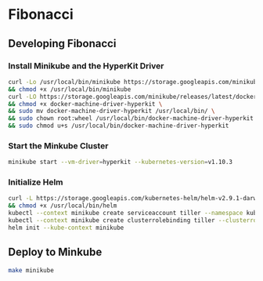 # Fibonacci

## Developing Fibonacci

### Install Minikube and the HyperKit Driver

```bash
curl -Lo /usr/local/bin/minikube https://storage.googleapis.com/minikube/releases/latest/minikube-darwin-amd64 \
&& chmod +x /usr/local/bin/minikube
curl -LO https://storage.googleapis.com/minikube/releases/latest/docker-machine-driver-hyperkit \
&& chmod +x docker-machine-driver-hyperkit \
&& sudo mv docker-machine-driver-hyperkit /usr/local/bin/ \
&& sudo chown root:wheel /usr/local/bin/docker-machine-driver-hyperkit \
&& sudo chmod u+s /usr/local/bin/docker-machine-driver-hyperkit
```

### Start the Minkube Cluster

```bash
minikube start --vm-driver=hyperkit --kubernetes-version=v1.10.3
```

### Initialize Helm

```bash
curl -L https://storage.googleapis.com/kubernetes-helm/helm-v2.9.1-darwin-amd64.tar.gz | tar -xz -C /usr/local/bin --strip-components=1 darwin-amd64/helm \
&& chmod +x /usr/local/bin/helm
kubectl --context minikube create serviceaccount tiller --namespace kube-system
kubectl --context minikube create clusterrolebinding tiller --clusterrole cluster-admin --serviceaccount=kube-system:tiller
helm init --kube-context minikube
```

## Deploy to Minkube

```bash
make minikube
```
